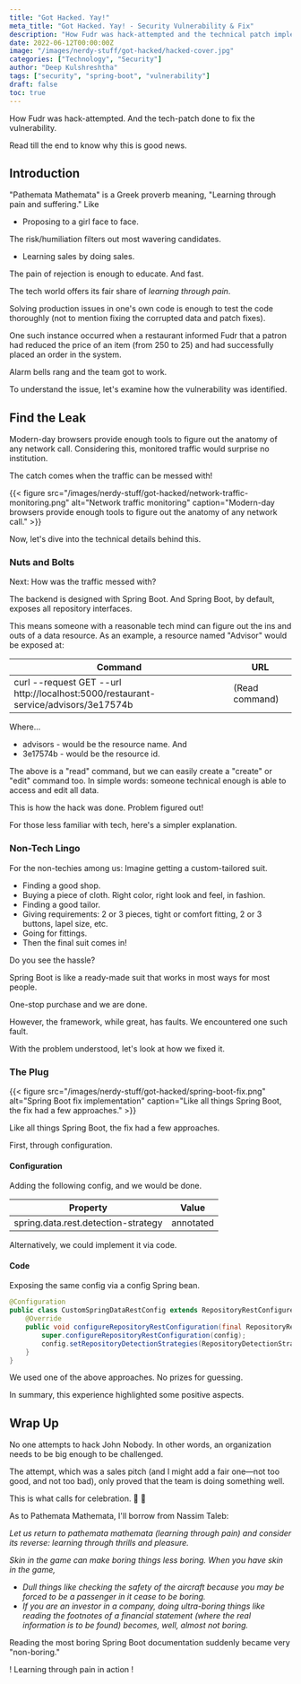 ```yaml
---
title: "Got Hacked. Yay!"
meta_title: "Got Hacked. Yay! - Security Vulnerability & Fix"
description: "How Fudr was hack-attempted and the technical patch implemented to fix the Spring Boot vulnerability. A learning experience through pain."
date: 2022-06-12T00:00:00Z
image: "/images/nerdy-stuff/got-hacked/hacked-cover.jpg"
categories: ["Technology", "Security"]
author: "Deep Kulshreshtha"
tags: ["security", "spring-boot", "vulnerability"]
draft: false
toc: true
---
```


How Fudr was hack-attempted. And the tech-patch done to fix the vulnerability.

Read till the end to know why this is good news.

## Introduction

"Pathemata Mathemata" is a Greek proverb meaning, "Learning through pain and suffering." Like

- Proposing to a girl face to face.

The risk/humiliation filters out most wavering candidates.

- Learning sales by doing sales.

The pain of rejection is enough to educate. And fast.

The tech world offers its fair share of *learning through pain*.

Solving production issues in one's own code is enough to test the code thoroughly (not to mention fixing the corrupted data and patch fixes).

One such instance occurred when a restaurant informed Fudr that a patron had reduced the price of an item (from 250 to 25) and had successfully placed an order in the system.

Alarm bells rang and the team got to work.

To understand the issue, let's examine how the vulnerability was identified.

## Find the Leak

Modern-day browsers provide enough tools to figure out the anatomy of any network call. Considering this, monitored traffic would surprise no institution.

The catch comes when the traffic can be messed with!

{{< figure src="/images/nerdy-stuff/got-hacked/network-traffic-monitoring.png" alt="Network traffic monitoring" caption="Modern-day browsers provide enough tools to figure out the anatomy of any network call." >}}

Now, let's dive into the technical details behind this.

### Nuts and Bolts

Next: How was the traffic messed with?

The backend is designed with Spring Boot. And Spring Boot, by default, exposes all repository interfaces.

This means someone with a reasonable tech mind can figure out the ins and outs of a data resource. As an example, a resource named "Advisor" would be exposed at:

| Command | URL |
| --- | --- |
| curl --request GET --url http://localhost:5000/restaurant-service/advisors/3e17574b | (Read command) |

Where...

- advisors - would be the resource name. And
- 3e17574b - would be the resource id.

The above is a "read" command, but we can easily create a "create" or "edit" command too. In simple words: someone technical enough is able to access and edit all data.

This is how the hack was done. Problem figured out!

For those less familiar with tech, here's a simpler explanation.

### Non-Tech Lingo

For the non-techies among us: Imagine getting a custom-tailored suit.

- Finding a good shop.
- Buying a piece of cloth. Right color, right look and feel, in fashion.
- Finding a good tailor.
- Giving requirements: 2 or 3 pieces, tight or comfort fitting, 2 or 3 buttons, lapel size, etc.
- Going for fittings.
- Then the final suit comes in!

Do you see the hassle?

Spring Boot is like a ready-made suit that works in most ways for most people.

One-stop purchase and we are done.

However, the framework, while great, has faults. We encountered one such fault.

With the problem understood, let's look at how we fixed it.

### The Plug

{{< figure src="/images/nerdy-stuff/got-hacked/spring-boot-fix.png" alt="Spring Boot fix implementation" caption="Like all things Spring Boot, the fix had a few approaches." >}}

Like all things Spring Boot, the fix had a few approaches.

First, through configuration.

#### Configuration

Adding the following config, and we would be done.

| Property | Value |
| --- | --- |
| spring.data.rest.detection-strategy | annotated |

Alternatively, we could implement it via code.

#### Code

Exposing the same config via a config Spring bean.

```java
@Configuration
public class CustomSpringDataRestConfig extends RepositoryRestConfigurerAdapter {
    @Override
    public void configureRepositoryRestConfiguration(final RepositoryRestConfiguration config) {
        super.configureRepositoryRestConfiguration(config);
        config.setRepositoryDetectionStrategies(RepositoryDetectionStrategies.ANNOTATED);
    }
}
```

We used one of the above approaches. No prizes for guessing.

In summary, this experience highlighted some positive aspects.

## Wrap Up

No one attempts to hack John Nobody. In other words, an organization needs to be big enough to be challenged.

The attempt, which was a sales pitch (and I might add a fair one—not too good, and not too bad), only proved that the team is doing something well.

This is what calls for celebration. 🍻 🍻

As to Pathemata Mathemata, I'll borrow from Nassim Taleb:

*Let us return to pathemata mathemata (learning through pain) and consider its reverse: learning through thrills and pleasure.*

*Skin in the game can make boring things less boring. When you have skin in the game,*

- *Dull things like checking the safety of the aircraft because you may be forced to be a passenger in it cease to be boring.*
- *If you are an investor in a company, doing ultra-boring things like reading the footnotes of a financial statement (where the real information is to be found) becomes, well, almost not boring.*

Reading the most boring Spring Boot documentation suddenly became very "non-boring."

! Learning through pain in action !



